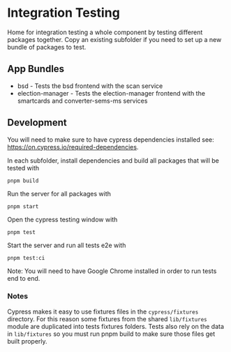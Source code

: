 # Integration Testing

Home for integration testing a whole component by testing different packages
together. Copy an existing subfolder if you need to set up a new bundle of
packages to test.

## App Bundles

- bsd - Tests the bsd frontend with the scan service
- election-manager - Tests the election-manager frontend with the smartcards and
  converter-sems-ms services

## Development

You will need to make sure to have cypress dependencies installed see:
https://on.cypress.io/required-dependencies.

In each subfolder, install dependencies and build all packages that will be
tested with

```
pnpm build
```

Run the server for all packages with

```
pnpm start
```

Open the cypress testing window with

```
pnpm test
```

Start the server and run all tests e2e with

```
pnpm test:ci
```

Note: You will need to have Google Chrome installed in order to run tests end to
end.

### Notes

Cypress makes it easy to use fixtures files in the `cypress/fixtures` directory.
For this reason some fixtures from the shared `lib/fixtures` module are
duplicated into tests fixtures folders. Tests also rely on the data in
`lib/fixtures` so you must run pnpm build to make sure those files get built
properly.